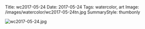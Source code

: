 Title: wc2017-05-24
Date: 2017-05-24
Tags: watercolor, art
Image: /images/watercolor/wc2017-05-24tn.jpg
SummaryStyle: thumbonly

![wc2017-05-24.jpg]({static}/images/watercolor/wc2017-05-24.jpg)
